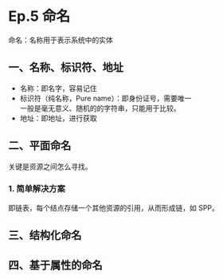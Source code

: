 # Ep.5 命名

命名：名称用于表示系统中的实体

## 一、名称、标识符、地址

* 名称：即名字，容易记住
* 标识符（纯名称，Pure name）：即身份证号，需要唯一  
  一般是毫无意义、随机的的字符串，只能用于比较。
* 地址：即地址，进行获取  

## 二、平面命名

关键是资源之间怎么寻找。

### 1. 简单解决方案

即链表，每个结点存储一个其他资源的引用，从而形成链，如 SPP。

## 三、结构化命名

## 四、基于属性的命名